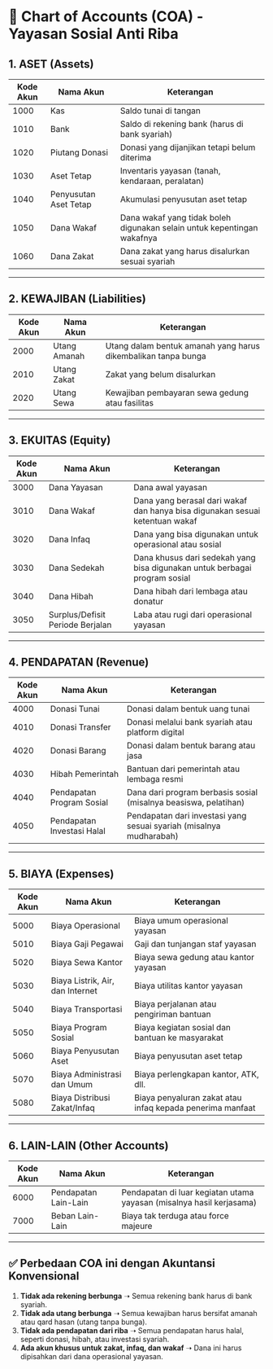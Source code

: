 # 📌 Chart of Accounts (COA) - Yayasan Sosial Anti Riba

## **1. ASET (Assets)**

| Kode Akun | Nama Akun             | Keterangan                                                              |
| --------- | --------------------- | ----------------------------------------------------------------------- |
| 1000      | Kas                   | Saldo tunai di tangan                                                   |
| 1010      | Bank                  | Saldo di rekening bank (harus di bank syariah)                          |
| 1020      | Piutang Donasi        | Donasi yang dijanjikan tetapi belum diterima                            |
| 1030      | Aset Tetap            | Inventaris yayasan (tanah, kendaraan, peralatan)                        |
| 1040      | Penyusutan Aset Tetap | Akumulasi penyusutan aset tetap                                         |
| 1050      | Dana Wakaf            | Dana wakaf yang tidak boleh digunakan selain untuk kepentingan wakafnya |
| 1060      | Dana Zakat            | Dana zakat yang harus disalurkan sesuai syariah                         |

---

## **2. KEWAJIBAN (Liabilities)**

| Kode Akun | Nama Akun    | Keterangan                                                    |
| --------- | ------------ | ------------------------------------------------------------- |
| 2000      | Utang Amanah | Utang dalam bentuk amanah yang harus dikembalikan tanpa bunga |
| 2010      | Utang Zakat  | Zakat yang belum disalurkan                                   |
| 2020      | Utang Sewa   | Kewajiban pembayaran sewa gedung atau fasilitas               |

---

## **3. EKUITAS (Equity)**

| Kode Akun | Nama Akun                        | Keterangan                                                                   |
| --------- | -------------------------------- | ---------------------------------------------------------------------------- |
| 3000      | Dana Yayasan                     | Dana awal yayasan                                                            |
| 3010      | Dana Wakaf                       | Dana yang berasal dari wakaf dan hanya bisa digunakan sesuai ketentuan wakaf |
| 3020      | Dana Infaq                       | Dana yang bisa digunakan untuk operasional atau sosial                       |
| 3030      | Dana Sedekah                     | Dana khusus dari sedekah yang bisa digunakan untuk berbagai program sosial   |
| 3040      | Dana Hibah                       | Dana hibah dari lembaga atau donatur                                         |
| 3050      | Surplus/Defisit Periode Berjalan | Laba atau rugi dari operasional yayasan                                      |

---

## **4. PENDAPATAN (Revenue)**

| Kode Akun | Nama Akun                  | Keterangan                                                          |
| --------- | -------------------------- | ------------------------------------------------------------------- |
| 4000      | Donasi Tunai               | Donasi dalam bentuk uang tunai                                      |
| 4010      | Donasi Transfer            | Donasi melalui bank syariah atau platform digital                   |
| 4020      | Donasi Barang              | Donasi dalam bentuk barang atau jasa                                |
| 4030      | Hibah Pemerintah           | Bantuan dari pemerintah atau lembaga resmi                          |
| 4040      | Pendapatan Program Sosial  | Dana dari program berbasis sosial (misalnya beasiswa, pelatihan)    |
| 4050      | Pendapatan Investasi Halal | Pendapatan dari investasi yang sesuai syariah (misalnya mudharabah) |

---

## **5. BIAYA (Expenses)**

| Kode Akun | Nama Akun                        | Keterangan                                                |
| --------- | -------------------------------- | --------------------------------------------------------- |
| 5000      | Biaya Operasional                | Biaya umum operasional yayasan                            |
| 5010      | Biaya Gaji Pegawai               | Gaji dan tunjangan staf yayasan                           |
| 5020      | Biaya Sewa Kantor                | Biaya sewa gedung atau kantor yayasan                     |
| 5030      | Biaya Listrik, Air, dan Internet | Biaya utilitas kantor yayasan                             |
| 5040      | Biaya Transportasi               | Biaya perjalanan atau pengiriman bantuan                  |
| 5050      | Biaya Program Sosial             | Biaya kegiatan sosial dan bantuan ke masyarakat           |
| 5060      | Biaya Penyusutan Aset            | Biaya penyusutan aset tetap                               |
| 5070      | Biaya Administrasi dan Umum      | Biaya perlengkapan kantor, ATK, dll.                      |
| 5080      | Biaya Distribusi Zakat/Infaq     | Biaya penyaluran zakat atau infaq kepada penerima manfaat |

---

## **6. LAIN-LAIN (Other Accounts)**

| Kode Akun | Nama Akun            | Keterangan                                                           |
| --------- | -------------------- | -------------------------------------------------------------------- |
| 6000      | Pendapatan Lain-Lain | Pendapatan di luar kegiatan utama yayasan (misalnya hasil kerjasama) |
| 7000      | Beban Lain-Lain      | Biaya tak terduga atau force majeure                                 |

---

## **✅ Perbedaan COA ini dengan Akuntansi Konvensional**

1. **Tidak ada rekening berbunga** ➝ Semua rekening bank harus di bank syariah.
2. **Tidak ada utang berbunga** ➝ Semua kewajiban harus bersifat amanah atau qard hasan (utang tanpa bunga).
3. **Tidak ada pendapatan dari riba** ➝ Semua pendapatan harus halal, seperti donasi, hibah, atau investasi syariah.
4. **Ada akun khusus untuk zakat, infaq, dan wakaf** ➝ Dana ini harus dipisahkan dari dana operasional yayasan.
